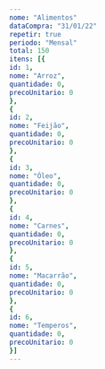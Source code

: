 ```yaml
---
nome: "Alimentos"
dataCompra: "31/01/22"
repetir: true
periodo: "Mensal"
total: 150
itens: [{
id: 1,
nome: "Arroz",
quantidade: 0,
precoUnitario: 0
},
{
id: 2,
nome: "Feijão",
quantidade: 0,
precoUnitario: 0
},
{
id: 3,
nome: "Óleo",
quantidade: 0,
precoUnitario: 0
},
{
id: 4,
nome: "Carnes",
quantidade: 0,
precoUnitario: 0
},
{
id: 5,
nome: "Macarrão",
quantidade: 0,
precoUnitario: 0
},
{
id: 6,
nome: "Temperos",
quantidade: 0,
precoUnitario: 0
}]
---
```

